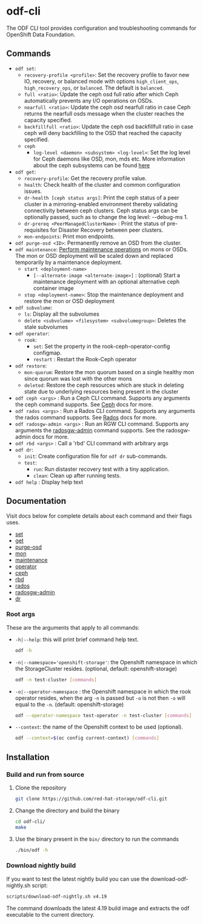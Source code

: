 # odf-cli

The ODF CLI tool provides configuration and troubleshooting commands for OpenShift Data Foundation.

## Commands

- `odf set`:
  - `recovery-profile <profile>`: Set the recovery profile to favor new IO, recovery, or balanced mode with options `high_client_ops`, `high_recovery_ops`, or `balanced`. The default is `balanced`.
  - `full <ratio>`: Update the ceph osd full ratio after which Ceph automatically prevents any I/O operations on OSDs.
  - `nearfull <ratio>`: Update the ceph osd nearfull ratio in case Ceph returns the nearfull osds message when the cluster reaches the capacity specified.
  - `backfillfull <ratio>`:  Update the ceph osd backfillfull ratio in case ceph will deny backfilling to the OSD that reached the capacity specified.
  - `ceph`
    - `log-level <daemon> <subsystem> <log-level>`: Set the log level for Ceph daemons like OSD, mon, mds etc. More information about the ceph subsystems can be found [here](https://docs.ceph.com/en/latest/rados/troubleshooting/log-and-debug/#ceph-subsystems)
- `odf get`:
  - `recovery-profile`: Get the recovery profile value.
  - `health`: Check health of the cluster and common configuration issues.
  - `dr-health [ceph status args]`: Print the ceph status of a peer cluster in a mirroring-enabled environment thereby validating connectivity between ceph clusters. Ceph status args can be optionally passed, such as to change the log level: --debug-ms 1.
  - `dr-prereq <PeerManagedClusterName>` : Print the status of pre-requisites for Disaster Recovery between peer clusters.
  - `mon-endpoints`: Print mon endpoints.
- `odf purge-osd <ID>`: Permanently remove an OSD from the cluster.
- `odf maintenance`: [Perform maintenance operations](docs/maintenance.md) on mons or OSDs. The mon or OSD deployment will be scaled down and replaced temporarily by a maintenance deployment.
  - `start <deployment-name>`
    - `[--alternate-image <alternate-image>]` : (optional) Start a maintenance deployment with an optional alternative ceph container image
  - `stop <deployment-name>`: Stop the maintenance deployment and restore the mon or OSD deployment
- `odf subvolume`:
  - `ls`: Display all the subvolumes
  - `delete <subvolume> <filesystem> <subvolumegroup>`: Deletes the stale subvolumes
- `odf operator`:
  - `rook`:
    - `set`: Set the property in the rook-ceph-operator-config configmap.
    - `restart` : Restart the Rook-Ceph operator
- `odf restore`:
  - `mon-quorum`: Restore the mon quorum based on a single healthy mon since quorum was lost with the other mons
  - `deleted`: Restore the ceph resources which are stuck in deleting state due to underlying resources being present in the cluster
- `odf ceph <args>` : Run a Ceph CLI command. Supports any arguments the ceph command supports. See [Ceph](https://docs.ceph.com/en/pacific/start/intro/) docs for more.
- `odf rados <args>` : Run a Rados CLI command. Supports any arguments the rados command supports. See [Rados](https://docs.ceph.com/en/latest/man/8/rados/) docs for more.
- `odf radosgw-admin <args>` : Run an RGW CLI command. Supports any arguments the [radosgw-admin](https://docs.ceph.com/en/latest/man/8/radosgw-admin/) command supports. See the radosgw-admin docs for more.
- `odf rbd <args>` : Call a 'rbd' CLI command with arbitrary args
- `odf dr`:
  - `init`: Create configuration file for `odf dr` sub-commands.
  - `test`:
    - `run`: Run distaster recovery test with a tiny application.
    - `clean`: Clean up after running tests.
- `odf help` : Display help text

## Documentation

Visit docs below for complete details about each command and their flags uses.

- [set](docs/set.md)
- [get](docs/get.md)
- [purge-osd](docs/purge_osd.md)
- [mon](docs/mons.md)
- [maintenance](docs/maintenance.md)
- [operator](docs/operator.md)
- [ceph](docs/ceph.md)
- [rbd](docs/ceph.md#rbd)
- [rados](docs/ceph.md#rados)
- [radosgw-admin](docs/ceph.md#radosgw-admin)
- [dr](docs/dr.md)

### Root args

These are the arguments that apply to all commands:

- `-h|--help`: this will print brief command help text.

    ```bash
    odf -h
    ```

- `-n|--namespace='openshift-storage'`: the Openshift namespace in which the StorageCluster resides. (optional,  default: openshift-storage)

    ```bash
    odf -n test-cluster [commands]
    ```

- `-o|--operator-namespace` : the Openshift namespace in which the rook operator resides, when the arg `-n` is passed but `-o` is not then `-o` will equal to the `-n`. (default: openshift-storage)

    ```bash
    odf --operator-namespace test-operator -n test-cluster [commands]
    ```

- `--context`: the name of the Openshift context to be used (optional).

    ```bash
    odf --context=$(oc config current-context) [commands]
    ```

## Installation

### Build and run from source

1. Clone the repository

    ```bash
    git clone https://github.com/red-hat-storage/odf-cli.git
    ```

2. Change the directory and build the binary

    ```bash
    cd odf-cli/
    make
    ```

3. Use the binary present in the `bin/` directory to run the commands

    ```bash
    ./bin/odf -h
    ```

### Download nightly build

If you want to test the latest nightly build you can use the
download-odf-nightly.sh script:

```bash
scripts/download-odf-nightly.sh v4.19
```

The command downloads the latest 4.19 build image and extracts the odf
executable to the current directory.
